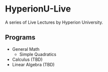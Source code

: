 # HyperionU-Live
A series of Live Lectures by Hyperion University.
## Programs
* General Math
    * Simple Quadratics
* Calculus (TBD)
* Linear Algebra (TBD)